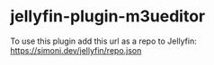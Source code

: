 # jellyfin-plugin-m3ueditor

To use this plugin add this url as a repo to Jellyfin:
https://simoni.dev/jellyfin/repo.json

